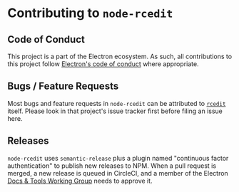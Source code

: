 # Contributing to `node-rcedit`

## Code of Conduct

This project is a part of the Electron ecosystem. As such, all contributions to this project follow [Electron's code of conduct](https://github.com/electron/electron/blob/master/CODE_OF_CONDUCT.md)
where appropriate.

## Bugs / Feature Requests

Most bugs and feature requests in `node-rcedit` can be attributed to
[`rcedit`](https://github.com/electron/rcedit) itself. Please look in that project's issue tracker
first before filing an issue here.

## Releases

`node-rcedit` uses `semantic-release` plus a plugin named "continuous factor authentication" to
publish new releases to NPM. When a pull request is merged, a new release is queued in CircleCI, and
a member of the Electron [Docs & Tools Working Group](https://github.com/electron/governance/tree/master/wg-docs-tools) needs to approve it.
